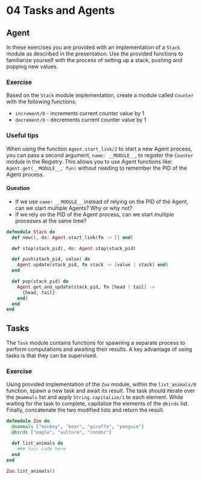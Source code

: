 # 04 Tasks and Agents

## Agent

In these exercises you are provided with an implementation of a `Stack` module as described in the presentation.
Use the provided functions to familiarize yourself with the process of setting up a stack, pushing and popping new values.

### Exercise

Based on the `Stack` module implementation, create a module called `Counter` with the following functions:

* `increment/0` - increments current counter value by 1
* `decrement/0` - decrements current counter value by 1

### Useful tips

When using the function `Agent.start_link/2` to start a new Agent process, you can pass a second argument, `name: __MODULE__`, to register the `Counter` module in the Registry. This allows you to use Agent functions like: `Agent.get(__MODULE__, fun)` without needing to remember the PID of the Agent process.

#### Question

* If we use `name: __MODULE__` instead of relying on the PID of the Agent, can we start multiple Agents? Why or why not?
* If we rely on the PID of the Agent process, can we start multiple processes at the same time?

```elixir
defmodule Stack do
  def new(), do: Agent.start_link(fn -> [] end)

  def stop(stack_pid), do: Agent.stop(stack_pid)

  def push(stack_pid, value) do
    Agent.update(stack_pid, fn stack -> [value | stack] end)
  end

  def pop(stack_pid) do
    Agent.get_and_update(stack_pid, fn [head | tail] ->
      {head, tail}
    end)
  end
end
```

## Tasks

The `Task` module contains functions for spawning a separate process to perform computations and awaiting their results. A key advantage of using tasks is that they can be supervised.

### Exercise

Using provided implementation of the `Zoo` module, within the `list_animals/0` function, spawn a new task and await its result. The task should iterate over the `@mammals` list and apply `String.capitalize/1` to each element. While waiting for the task to complete, capitalize the elements of the `@birds` list. Finally, concatenate the two modified lists and return the result.

```elixir
defmodule Zoo do
  @mammals ["monkey", "bear", "giraffe", "penguin"]
  @birds ["eagle", "vulture", "condor"]

  def list_animals do
    ### Your code here
  end
end

Zoo.list_animals()
```
